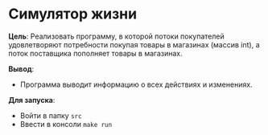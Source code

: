 # Симулятор жизни

**Цель**: Реализовать программу, в которой потоки покупателей удовлетворяют потребности покупая товары в магазинах (массив int), а поток поставщика пополняет товары в магазинах.

**Вывод**:
- Программа выводит информацию о всех действиях и изменениях.

**Для запуска**:
- Войти в папку `src`
- Ввести в консоли `make run`
